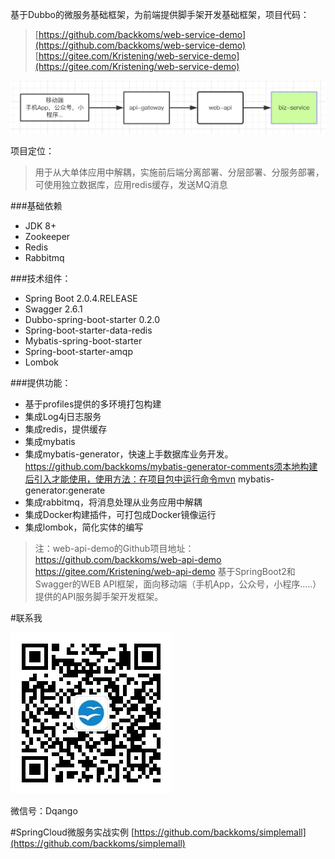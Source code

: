 基于Dubbo的微服务基础框架，为前端提供脚手架开发基础框架，项目代码：

>[https://github.com/backkoms/web-service-demo](https://github.com/backkoms/web-service-demo)
>[https://gitee.com/Kristening/web-service-demo](https://gitee.com/Kristening/web-service-demo)


![](src/site/arc2.png)

项目定位：
>用于从大单体应用中解耦，实施前后端分离部署、分层部署、分服务部署，可使用独立数据库，应用redis缓存，发送MQ消息

###基础依赖
- JDK 8+
- Zookeeper
- Redis
- Rabbitmq

###技术组件：
- Spring Boot 2.0.4.RELEASE
- Swagger 2.6.1
- Dubbo-spring-boot-starter 0.2.0
- Spring-boot-starter-data-redis
- Mybatis-spring-boot-starter
- Spring-boot-starter-amqp
- Lombok

###提供功能：
- 基于profiles提供的多环境打包构建
- 集成Log4j日志服务
- 集成redis，提供缓存
- 集成mybatis
- 集成mybatis-generator，快速上手数据库业务开发。
		https://github.com/backkoms/mybatis-generator-comments须本地构建后引入才能使用，使用方法：在项目包中运行命令mvn mybatis-generator:generate
- 集成rabbitmq，将消息处理从业务应用中解耦
- 集成Docker构建插件，可打包成Docker镜像运行
- 集成lombok，简化实体的编写


>注：web-api-demo的Github项目地址：
https://github.com/backkoms/web-api-demo
https://gitee.com/Kristening/web-api-demo
基于SpringBoot2和Swagger的WEB API框架，面向移动端（手机App，公众号，小程序.....）提供的API服务脚手架开发框架。


#联系我

![](src/site/qrcode_for_gh_28fb95c9c24c_258.jpg)

微信号：Dqango

#SpringCloud微服务实战实例
[https://github.com/backkoms/simplemall](https://github.com/backkoms/simplemall)